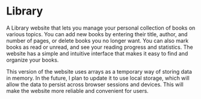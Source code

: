 # Library

A Library website that lets you manage your personal collection of books on various topics. You can add new books by entering their title, author, and number of pages, or delete books you no longer want. You can also mark books as read or unread, and see your reading progress and statistics. The website has a simple and intuitive interface that makes it easy to find and organize your books.

This version of the website uses arrays as a temporary way of storing data in memory. In the future, I plan to update it to use local storage, which will allow the data to persist across browser sessions and devices. This will make the website more reliable and convenient for users.